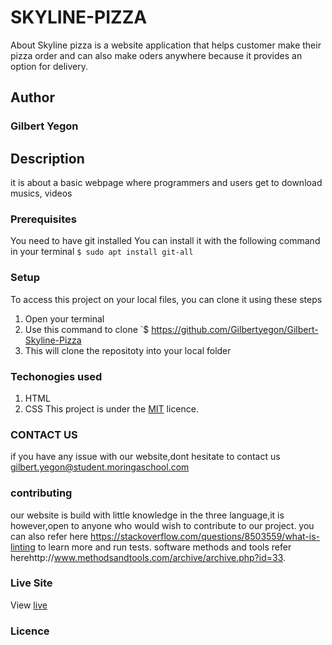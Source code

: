 # SKYLINE-PIZZA
About Skyline pizza is a website application that helps customer make their pizza order and can also make oders anywhere because it provides an option for delivery.
## Author
### Gilbert Yegon
## Description
it is about a basic webpage where programmers and users get to download musics, videos
### Prerequisites
You need to have git installed
You can install it with the following command in your terminal
`$ sudo apt install git-all`
### Setup
To access this project on your local files, you can clone it using these steps
1. Open your terminal
1. Use this command to clone `$ https://github.com/Gilbertyegon/Gilbert-Skyline-Pizza
1. This will clone the repositoty into your local folder
### Techonogies used
1. HTML
2. CSS
This project is under the  [MIT](licence) licence.
###  CONTACT US
if you have any issue with our website,dont hesitate to contact us gilbert.yegon@student.moringaschool.com
### contributing
our website is build with little knowledge in the three language,it is however,open to anyone who would wish to contribute to our project.
you can also refer here https://stackoverflow.com/questions/8503559/what-is-linting to learn more and run tests.
software methods and tools refer herehttp://www.methodsandtools.com/archive/archive.php?id=33.
### Live Site
View [live](https://gilbertyegon.github.io/Gilbert-Skyline-Pizza/)
### Licence
